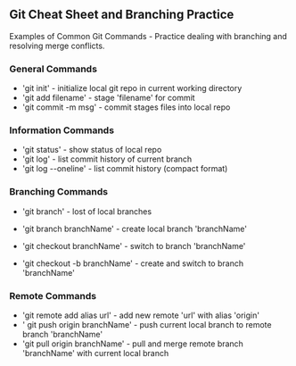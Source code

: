 ## Git Cheat Sheet and Branching Practice

Examples of Common Git Commands - Practice dealing with branching and resolving merge conflicts.


### General Commands
* 'git init' - initialize local git repo in current working directory
* 'git add filename' - stage 'filename' for commit
* 'git commit -m msg' - commit stages files into local repo


### Information Commands
* 'git status' - show status of local repo
* 'git log' - list commit history of current branch
* 'git log --oneline' - list commit history (compact format)

### Branching Commands
* 'git branch' - lost of local branches
* 'git branch branchName' - create local branch 'branchName'

* 'git checkout branchName' - switch to branch 'branchName'
* 'git checkout -b branchName' - create and switch to branch 'branchName'


### Remote Commands
* 'git remote add alias url' - add new remote 'url' with alias 'origin'
* ' git push origin branchName' - push current local branch to remote branch 'branchName'
* 'git pull origin branchName' - pull and merge remote branch 'branchName' with current local branch